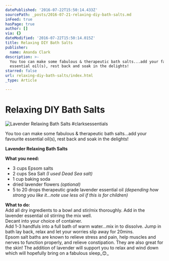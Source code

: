 ```yaml
---
datePublished: '2016-07-22T15:50:14.433Z'
sourcePath: _posts/2016-07-21-relaxing-diy-bath-salts.md
inFeed: true
hasPage: true
author: []
via: {}
dateModified: '2016-07-22T15:50:14.015Z'
title: Relaxing DIY Bath Salts
publisher:
  name: Amanda Clark
description: >-
  You too can make some fabulous & therapeutic bath salts...add your favourite
  essential oil(s), rest back and soak in the delights!
starred: false
url: relaxing-diy-bath-salts/index.html
_type: Article

---
```

# Relaxing DIY Bath Salts
![Lavender Relaxing Bath Salts #clarksessentials](https://the-grid-user-content.s3-us-west-2.amazonaws.com/267a733b-3539-4441-93ef-0f16f5bebdd4.jpg)

You too can make some fabulous & therapeutic bath salts...add your favourite essential oil(s), rest back and soak in the delights!

**Lavender Relaxing Bath Salts**

**What you need:**  
- 3 cups Epsom salts  
- 2 cups Sea Salt _(I used Dead Sea salt)_  
- 1 cup baking soda  
- dried lavender flowers _(optional)_  
- 5 to 20 drops therapeutic grade lavender essential oil _(depending how strong you like it...note use less oil if this is for children)_

**What to do:**  
Add all dry ingredients to a bowl and stir/mix thoroughly. Add in the lavender essential oil stirring the mix well.  
Decant into your choice of container.  
Add 1-3 handfuls into a full bath of warm water...mix in to dissolve. Jump in bath lay back, relax and let your worries slip away for 20mins.  
Epsom salt baths are known to relieve stress and pain, help muscles and nerves to function properly, and relieve constipation. They are also great for the skin! The addition of lavender will support you to relax and wind down which will hopefully bring on a fabulous sleep_😊_
